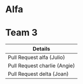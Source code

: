 # Alfa
# Team 3

| Details |
| ------------- |
| Pull Request alfa (Julio) |
| Pull Request charlie (Angie) |
| Pull Request delta (Joan) |
